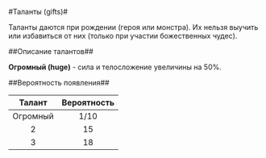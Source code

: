 #Таланты (gifts)#

Таланты даются при рождении (героя или монстра). Их нельзя выучить или избавиться от них (только при участии божественных чудес).

##Описание талантов##

**Огромный (huge)** - сила и телосложение увеличины на 50%.

##Вероятность появления##

Талант           | Вероятность
:---------------:|:------------:
Огромный         |1/10
2                |15
3                |18